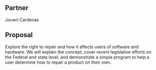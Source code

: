 ## Partner
Jovani Cardenas

## Proposal
Explore the right to repair and how it affects users of software and hardware.  We will explain the concept, cover recent legislative efforts on the Federal and state level, and demonstrate a simple program to help a user determine how to repair a product on their own.
